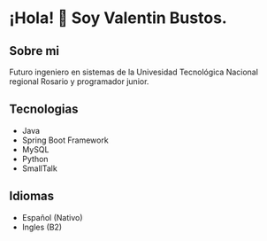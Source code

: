 # ¡Hola! 🙌 Soy Valentin Bustos.

## Sobre mi
Futuro ingeniero en sistemas de la Univesidad Tecnológica Nacional regional Rosario y programador junior.

## Tecnologias
- Java
- Spring Boot Framework
- MySQL
- Python
- SmallTalk

## Idiomas
- Español (Nativo)
- Ingles (B2)
